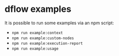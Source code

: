 # dflow examples

It is possible to run some examples via an npm script:

* `npm run example:context`
* `npm run example:custom-nodes`
* `npm run example:execution-report`
* `npm run example:usage`

